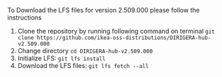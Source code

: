 To Download the LFS files for version 2.509.000 please follow the instructions

1. Clone the repository by running following command on terminal `git clone https://github.com/ikea-oss-distributions/DIRIGERA-hub-v2.509.000`
2. Change directory `cd DIRIGERA-hub-v2.509.000`
3. Initialize LFS: `git lfs install`
4. Download the LFS files: `git lfs fetch --all`
